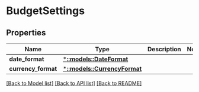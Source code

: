 # BudgetSettings

## Properties

Name | Type | Description | Notes
------------ | ------------- | ------------- | -------------
**date_format** | [***::models::DateFormat**](DateFormat.md) |  | 
**currency_format** | [***::models::CurrencyFormat**](CurrencyFormat.md) |  | 

[[Back to Model list]](../README.md#documentation-for-models) [[Back to API list]](../README.md#documentation-for-api-endpoints) [[Back to README]](../README.md)


